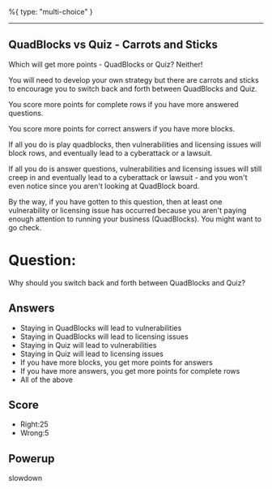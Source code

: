 %{
 type: "multi-choice"
}

---
## QuadBlocks vs Quiz - Carrots and Sticks

Which will get more points - QuadBlocks or Quiz? Neither!

You will need to develop your own strategy
but there are carrots and sticks to encourage you to
switch back and forth between QuadBlocks and Quiz.

You score more points for complete rows
if you have more answered questions.

You score more points for correct answers if you have more blocks.

If all you do is play quadblocks,
then vulnerabilities and licensing
issues will block rows,
and eventually lead to a cyberattack or a lawsuit.

If all you do is answer questions,
vulnerabilities and licensing issues
will still creep in and eventually lead to a cyberattack
or lawsuit - and you won't even notice
since you aren't looking at QuadBlock board.

By the way, if you have gotten to this question,
then at least one vulnerability or licensing issue has
occurred because you aren't paying enough attention to
running your business (QuadBlocks). You might want to go check.

# Question:
Why should you switch back and forth between QuadBlocks and Quiz?

## Answers
- Staying in QuadBlocks will lead to vulnerabilities
- Staying in QuadBlocks will lead to licensing issues
- Staying in Quiz will lead to vulnerabilities
- Staying in Quiz will lead to licensing issues
- If you have more blocks, you get more points for answers
- If you have more answers, you get more points for complete rows
- All of the above

## Score
- Right:25
- Wrong:5

## Powerup
slowdown
